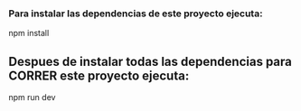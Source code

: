 ### Para instalar las dependencias de este proyecto ejecuta:

npm install

## Despues de instalar todas las dependencias para CORRER este proyecto ejecuta:

npm run dev